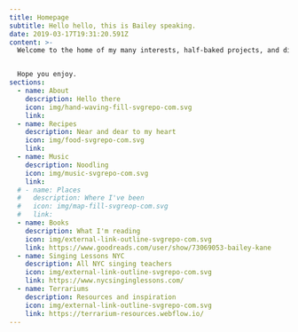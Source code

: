 ```yaml
---
title: Homepage
subtitle: Hello hello, this is Bailey speaking.
date: 2019-03-17T19:31:20.591Z
content: >-
  Welcome to the home of my many interests, half-baked projects, and digital representations of myself.


  Hope you enjoy.
sections:
  - name: About
    description: Hello there
    icon: img/hand-waving-fill-svgrepo-com.svg
    link:
  - name: Recipes
    description: Near and dear to my heart
    icon: img/food-svgrepo-com.svg
    link:
  - name: Music
    description: Noodling
    icon: img/music-svgrepo-com.svg
    link:
  # - name: Places
  #   description: Where I've been
  #   icon: img/map-fill-svgreop-com.svg
  #   link:
  - name: Books
    description: What I'm reading
    icon: img/external-link-outline-svgrepo-com.svg
    link: https://www.goodreads.com/user/show/73069053-bailey-kane
  - name: Singing Lessons NYC
    description: All NYC singing teachers
    icon: img/external-link-outline-svgrepo-com.svg
    link: https://www.nycsinginglessons.com/
  - name: Terrariums
    description: Resources and inspiration
    icon: img/external-link-outline-svgrepo-com.svg
    link: https://terrarium-resources.webflow.io/
---
```


